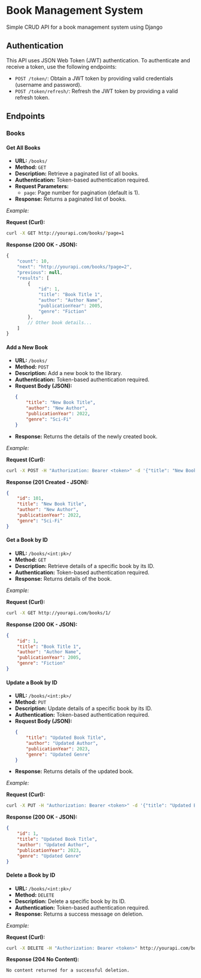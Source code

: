 # Book Management System

Simple CRUD API for a book management system using Django

## Authentication

This API uses JSON Web Token (JWT) authentication. To authenticate and receive a token, use the following endpoints:

- `POST /token/`: Obtain a JWT token by providing valid credentials (username and password).
- `POST /token/refresh/`: Refresh the JWT token by providing a valid refresh token.

## Endpoints

### Books

#### Get All Books
- **URL:** `/books/`
- **Method:** `GET`
- **Description:** Retrieve a paginated list of all books.
- **Authentication:** Token-based authentication required.
- **Request Parameters:**
    - `page`: Page number for pagination (default is 1).
- **Response:** Returns a paginated list of books.

*Example:*

**Request (Curl):**
```bash
curl -X GET http://yourapi.com/books/?page=1
```

**Response (200 OK - JSON):**
```js
{
    "count": 10,
    "next": "http://yourapi.com/books/?page=2",
    "previous": null,
    "results": [
        {
            "id": 1,
            "title": "Book Title 1",
            "author": "Author Name",
            "publicationYear": 2005,
            "genre": "Fiction"
        },
        // Other book details...
    ]
}
```

#### Add a New Book
- **URL:** `/books/`
- **Method:** `POST`
- **Description:** Add a new book to the library.
- **Authentication:** Token-based authentication required.
- **Request Body (JSON):** 
    ```json
    {
        "title": "New Book Title",
        "author": "New Author",
        "publicationYear": 2022,
        "genre": "Sci-Fi"
    }
    ```
- **Response:** Returns the details of the newly created book.

*Example:*

**Request (Curl):**
```bash
curl -X POST -H "Authorization: Bearer <token>" -d '{"title": "New Book Title", "author": "New Author", "publicationYear": 2022, "genre": "Sci-Fi"}' -H "Content-Type: application/json" http://yourapi.com/books/
```

**Response (201 Created - JSON):**
```json
{
    "id": 101,
    "title": "New Book Title",
    "author": "New Author",
    "publicationYear": 2022,
    "genre": "Sci-Fi"
}
```

#### Get a Book by ID
- **URL:** `/books/<int:pk>/`
- **Method:** `GET`
- **Description:** Retrieve details of a specific book by its ID.
- **Authentication:** Token-based authentication required.
- **Response:** Returns details of the book.

*Example:*

**Request (Curl):**
```bash
curl -X GET http://yourapi.com/books/1/
```

**Response (200 OK - JSON):**
```json
{
    "id": 1,
    "title": "Book Title 1",
    "author": "Author Name",
    "publicationYear": 2005,
    "genre": "Fiction"
}
```

#### Update a Book by ID
- **URL:** `/books/<int:pk>/`
- **Method:** `PUT`
- **Description:** Update details of a specific book by its ID.
- **Authentication:** Token-based authentication required.
- **Request Body (JSON):** 
    ```json
    {
        "title": "Updated Book Title",
        "author": "Updated Author",
        "publicationYear": 2023,
        "genre": "Updated Genre"
    }
    ```
- **Response:** Returns details of the updated book.

*Example:*

**Request (Curl):**
```bash
curl -X PUT -H "Authorization: Bearer <token>" -d '{"title": "Updated Book Title", "author": "Updated Author", "publicationYear": 2023, "genre": "Updated Genre"}' -H "Content-Type: application/json" http://yourapi.com/books/1/
```

**Response (200 OK - JSON):**
```json
{
    "id": 1,
    "title": "Updated Book Title",
    "author": "Updated Author",
    "publicationYear": 2023,
    "genre": "Updated Genre"
}
```

#### Delete a Book by ID
- **URL:** `/books/<int:pk>/`
- **Method:** `DELETE`
- **Description:** Delete a specific book by its ID.
- **Authentication:** Token-based authentication required.
- **Response:** Returns a success message on deletion.

*Example:*

**Request (Curl):**
```bash
curl -X DELETE -H "Authorization: Bearer <token>" http://yourapi.com/books/1/
```

**Response (204 No Content):**
```
No content returned for a successful deletion.
```
